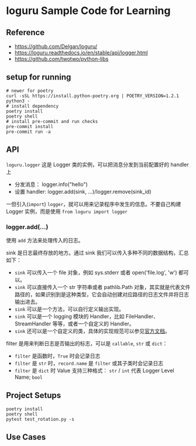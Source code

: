 # loguru Sample Code for Learning

## Reference

- <https://github.com/Delgan/loguru/>
- <https://loguru.readthedocs.io/en/stable/api/logger.html>
- <https://github.com/twotwo/python-libs>

## setup for running

    # newer for poetry
    curl -sSL https://install.python-poetry.org | POETRY_VERSION=1.2.1 python3 -
    # install dependency
    poetry install
    poetry shell
    # install pre-commit and run checks
    pre-commit install
    pre-commit run -a

## API

`loguru.logger` 这是 Logger 类的实例，可以把消息分发到当前配置好的 handler 上

- 分发消息： logger.info("hello")
- 设置 handler: logger.add(sink, ...)/logger.remove(sink_id)

一但引入(`import`) `logger`，就可以用来记录程序中发生的信息。不要自己构建 Logger 实例，而是使用 `from loguru import logger`

### logger.add(...)

使用 `add` 方法来处理传入的日志。

sink 是日志最终存放的地方。通过 sink 我们可以传入多种不同的数据结构，汇总如下：

- `sink` 可以传入一个 file 对象，例如 sys.stderr 或者 open('file.log', 'w') 都可以。
- `sink` 可以直接传入一个 str 字符串或者 pathlib.Path 对象，其实就是代表文件路径的，如果识别到是这种类型，它会自动创建对应路径的日志文件并将日志输出进去。
- `sink` 可以是一个方法，可以自行定义输出实现。
- `sink` 可以是一个 logging 模块的 Handler，比如 FileHandler、StreamHandler 等等，或者一个自定义的 Handler。
- `sink` 还可以是一个自定义的类，具体的实现规范可以参见[官方文档](https://loguru.readthedocs.io/en/stable/api/logger.html#sink)。

filter 是用来判断日志是否输出的标志，可以是 `callable`, `str` 或 `dict`：

- `filter` 是函数时，`True` 时会记录日志
- `filter` 是 `str` 时，`record.name` 是 `filter` 或其子类时会记录日志
- `filter` 是 `dict` 时 Value 支持三种格式： `str` / `int` 代表 Logger Level Name; `bool`

## Project Setups

    poetry install
    poetry shell
    pytest test_rotation.py -s

## Use Cases
